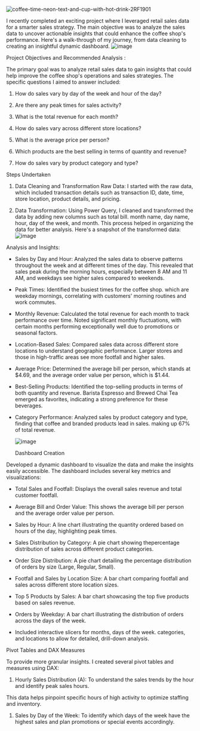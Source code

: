 ![coffee-time-neon-text-and-cup-with-hot-drink-2RF1901](https://github.com/poulami433/Coffee-Shop-Sales/assets/171598364/8e975c79-41eb-4574-9c58-c8fe5bb91f1a)

I recently completed an exciting project where I leveraged retail sales data for a smarter sales strategy. The main objective was to analyze the sales data to uncover actionable insights that could enhance the coffee shop's performance. Here's a walk-through of my journey, from data cleaning to creating an insightful dynamic dashboard.
![image](https://github.com/poulami433/Coffee-Shop-Sales/assets/171598364/b99b8bbe-c117-4936-8f19-64f565b42b34)

Project Objectives and Recommended Analysis :

The primary goal was to analyze retail sales data to gain insights that could help improve the coffee shop's operations and sales strategies. The specific questions I aimed to answer included:

1. How do sales vary by day of the week and hour of the day?

2. Are there any peak times for sales activity?

3. What is the total revenue for each month?

4. How do sales vary across different store locations?

5. What is the average price per person?
6. Which products are the best selling in terms of quantity and revenue?

7. How do sales vary by product category and type?

Steps Undertaken

1. Data Cleaning and Transformation Raw Data: I started with the raw data, which included transaction details such as transaction ID, date, time, store location, product details, and pricing.

2. Data Transformation: Using Power Query, I cleaned and transformed the data by adding new columns such as total bill. month name, day name, hour, day of the week, and month. This process helped in organizing the data for better analysis. Here's a snapshot of the transformed data:
![image](https://github.com/poulami433/Coffee-Shop-Sales/assets/171598364/7e4ed97a-3d94-4d48-9778-17afbdcd0dfb)

Analysis and Insights:

* Sales by Day and Hour: Analyzed the sales data to observe patterns throughout the week and at different times of the day. This revealed that sales peak during the morning hours, especially between 8 AM and 11 AM, and weekdays see higher sales compared to weekends.

* Peak Times: Identified the busiest times for the coffee shop. which are weekday mornings, correlating with customers' morning routines and work commutes.

* Monthly Revenue: Calculated the total revenue for each month to track performance over time. Noted significant monthly fluctuations, with certain months performing exceptionally well due to promotions or seasonal factors.

* Location-Based Sales: Compared sales data across different store locations to understand geographic performance. Larger stores and those in high-traffic areas see more footfall and higher sales.

* Average Price: Determined the average bill per person, which stands at $4.69, and the average order value per person, which is $1.44.

* Best-Selling Products: Identified the top-selling products in terms of both quantity and revenue. Barista Espresso and Brewed Chai Tea emerged as favorites, indicating a strong preference for these beverages.
  
* Category Performance: Analyzed sales by product category and type, finding that coffee and branded products lead in sales. making up 67% of total revenue.

  ![image](https://github.com/poulami433/Coffee-Shop-Sales/assets/171598364/9e06c16f-50a2-4435-a9fc-369ba49ea9a8)

  Dashboard Creation

Developed a dynamic dashboard to visualize the data and make the insights easily accessible. The dashboard includes several key metrics and visualizations:

* Total Sales and Footfall: Displays the overall sales revenue and total customer footfall.

* Average Bill and Order Value: This shows the average bill per person and the average order value per person.

* Sales by Hour: A line chart illustrating the quantity ordered based on hours of the day, highlighting peak times.
* Sales Distribution by Category: A pie chart showing thepercentage distribution of sales across different product categories.

* Order Size Distribution: A pie chart detailing the percentage distribution of orders by size (Large, Regular, Small).

* Footfall and Sales by Location Size: A bar chart comparing footfall and sales across different store location sizes.

* Top 5 Products by Sales: A bar chart showcasing the top five products based on sales revenue.

* Orders by Weekday: A bar chart illustrating the distribution of orders across the days of the week.

* Included interactive slicers for months, days of the week. categories, and locations to allow for detailed, drill-down analysis.

Pivot Tables and DAX Measures

To provide more granular insights. I created several pivot tables and measures using DAX:

1. Hourly Sales Distribution (A): To understand the sales trends by the hour and identify peak sales hours.

This data helps pinpoint specific hours of high activity to optimize staffing and inventory.

1. Sales by Day of the Week: To identify which days of the week have the highest sales and plan promotions or special events accordingly.
